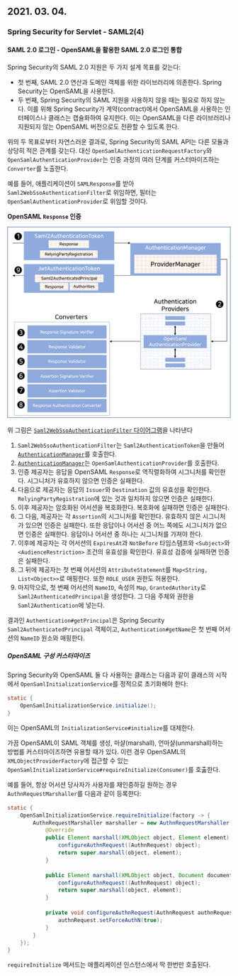 ## 2021. 03. 04.

### Spring Security for Servlet - SAML2(4)

#### SAML 2.0  로그인 - OpenSAML을 활용한 SAML 2.0 로그인 통합

Spring Security의 SAML 2.0 지원은 두 가지 설계 목표를 갖는다:

* 첫 번째, SAML 2.0 연산과 도메인 객체를 위한 라이브러리에 의존한다. Spring Security는 OpenSAML을 사용한다.
* 두 번째, Spring Security의 SAML 지원을 사용하지 않을 때는 필요로 하지 않는다. 이를 위해 Spring Security가 계약(contract)에서 OpenSAML을 사용하는 인터페이스나 클래스는 캡슐화하여 유지한다. 이는 OpenSAML을 다른 라이브러리나 지원되지 않는 OpenSAML 버전으로도 전환할 수 있도록 한다.

위의 두 목표로부터 자연스러운 결과로, Spring Security의 SAML API는 다른 모듈과 상당히 적은 관계를 갖는다. 대신 `OpenSamlAuthenticationRequestFactory`와 `OpenSamlAuthenticationProvider`는 인증 과정의 여러 단계를 커스터마이즈하는 `Converter`를 노출한다.

예를 들어, 애플리케이션이 `SAMLResponse`를 받아 `Saml2WebSsoAuthenticationFilter`로 위임하면, 필터는 `OpenSamlAuthenticationProvider`로 위임할 것이다.

**OpenSAML `Response` 인증**

![2021-03-04-fig](2021-03-04-fig.png)

위 그림은 [`Saml2WebSsoAuthenticationFilter` 다이어그램][saml-2-web-sso-authentication-filter]을 나타낸다

1. `Saml2WebSsoAuthenticationFilter`는 `Saml2AuthenticationToken`을 만들어 [`AuthenticationManager`][authentication-manager]를 호출한다.
2. [`AuthenticationManager`][authentication-manager]는 `OpenSamlAuthenticationProvider`를 호출한다.
3. 인증 제공자는 응답을 OpenSAML `Response`로 역직렬화하여 시그니처를 확인한다. 시그니처가 유효하지 않으면 인증은 실패한다.
4. 다음으로 제공자는 응답의 `Issuer`와 `Destination` 값의 유효성을 확인한다. `RelyingPartyRegistration`에 있는 것과 일치하지 않으면 인증은 실패한다.
5. 이후 제공자는 암호화된 어서션을 복호화한다. 복호화에 실패하면 인증은 실패한다.
6. 그 다음, 제공자는 각 `Assertion`의 시그니처를 확인한다. 유효하지 않은 시그니처가 있으면 인증은 실패한다. 또한 응답이나 어서션 중 어느 쪽에도 시그니처가 없으면 인증은 실패한다. 응답이나 어서션 중 하나는 시그니처를 가져야 한다.
7. 이후에 제공자는 각 어서션의 `ExpiresAt`과 `NotBefore` 타임스탬프와 `<Subject>`와 `<AudienceRestriction>` 조건의 유효성을 확인한다. 유효성 검증에 실패하면 인증은 실패한다.
8. 그 뒤에 제공자는 첫 번째 어서션의 `AttributeStatement`를 `Map<String, List<Object>>`로 매핑한다. 또한 `ROLE_USER` 권한도 허용한다.
9. 마지막으로, 첫 번째 어서션의 `NameID`, 속성의 `Map`, `GrantedAuthority`로 `Saml2AuthenticatedPrincipal`을 생성한다. 그 다음 주체와 권한을 `Saml2Authentication`에 넣는다.

결과인 `Authentication#getPrincipal`은 Spring Security `Saml2AuthenticatedPrincipal` 객체이고, `Authentication#getName`은 첫 번째 어서션의 `NameID` 원소와 매핑한다.

##### OpenSAML 구성 커스터마이즈

Spring Security와 OpenSAML 둘 다 사용하는 클래스는 다음과 같이 클래스의 시작에서 `OpenSamlInitializationService`를 정적으로 초기화해야 한다:

```java
static {
    OpenSamlInitializationService.initialize();
}
```

이는 OpenSAML의 `InitializationService#initialize`를 대체한다.

가끔 OpenSAML이 SAML 객체를 생성, 마샬(marshall), 언마샬(unmarshall)하는 방법를 커스터마이즈하면 유용할 때가 있다. 이런 경우 OpenSAML의 `XMLObjectProviderFactory`에 접근할 수 있는 `OpenSamlInitializationService#requireInitialize(Consumer)`를 호춣한다.

예를 들어, 항상 어서션 당사자가 사용자를 재인증하길 원하는 경우 `AuthnRequestMarshaller`를 다음과 같이 등록한다:

```java
static {
    OpenSamlInitializationService.requireInitialize(factory -> {
        AuthnRequestMarshaller marshaller = new AuthnRequestMarshaller() {
            @Override
            public Element marshall(XMLObject object, Element element) throws MarshallingException {
                configureAuthnRequest((AuthnRequest) object);
                return super.marshall(object, element);
            }

            public Element marshall(XMLObject object, Document document) throws MarshallingException {
                configureAuthnRequest((AuthnRequest) object);
                return super.marshall(object, element);
            }

            private void configureAuthnRequest(AuthnRequest authnRequest) {
                authnRequest.setForceAuthN(true);
            }
        }
    });
}
```

`requireInitialize` 메서드는 애플리케이션 인스턴스에서 딱 한번만 호출된다.



[saml-2-web-sso-authentication-filter]: https://docs.spring.io/spring-security/site/docs/5.4.1/reference/html5/#servlet-saml2login-authentication-saml2webssoauthenticationfilter
[authentication-manager]: https://docs.spring.io/spring-security/site/docs/5.4.1/reference/html5/#servlet-authentication-providermanager